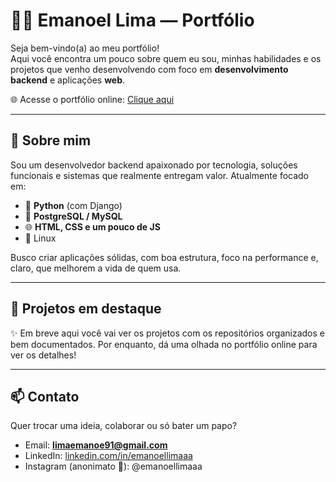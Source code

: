 # 👨‍💻 Emanoel Lima — Portfólio

Seja bem-vindo(a) ao meu portfólio!  
Aqui você encontra um pouco sobre quem eu sou, minhas habilidades e os projetos que venho desenvolvendo com foco em **desenvolvimento backend** e aplicações **web**.

🌐 Acesse o portfólio online: [Clique aqui](https://emanoellimaaa.github.io/portf-lio/)

---

## 🧠 Sobre mim

Sou um desenvolvedor backend apaixonado por tecnologia, soluções funcionais e sistemas que realmente entregam valor. Atualmente focado em:

- 🐍 **Python** (com Django)
- 🐘 **PostgreSQL / MySQL**
- 🌐 **HTML, CSS e um pouco de JS**
- 🐧 Linux

Busco criar aplicações sólidas, com boa estrutura, foco na performance e, claro, que melhorem a vida de quem usa.

---

## 🚀 Projetos em destaque

✨ Em breve aqui você vai ver os projetos com os repositórios organizados e bem documentados. Por enquanto, dá uma olhada no portfólio online para ver os detalhes!

---

## 📫 Contato

Quer trocar uma ideia, colaborar ou só bater um papo?

- Email: **limaemanoe91@gmail.com**
- LinkedIn: [linkedin.com/in/emanoellimaaa](https://www.linkedin.com/in/emanoellimaaa/)
- Instagram (anonimato 👻): @emanoellimaaa

